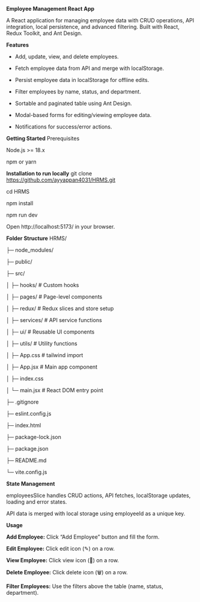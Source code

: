 **Employee Management React App**

A React application for managing employee data with CRUD operations, API integration, local persistence, and advanced filtering. Built with React, Redux Toolkit, and Ant Design.

**Features**

- Add, update, view, and delete employees.

- Fetch employee data from API and merge with localStorage.

- Persist employee data in localStorage for offline edits.

- Filter employees by name, status, and department.

- Sortable and paginated table using Ant Design.

- Modal-based forms for editing/viewing employee data.

- Notifications for success/error actions.

**Getting Started**
Prerequisites

Node.js >= 18.x

npm or yarn

**Installation to run locally**
git clone https://github.com/ayyappan4031/HRMS.git

cd HRMS

npm install

npm run dev

Open http://localhost:5173/ in your browser.

**Folder Structure**
HRMS/

├─ node_modules/

├─ public/

├─ src/

│ ├─ hooks/ # Custom hooks

│ ├─ pages/ # Page-level components

│ ├─ redux/ # Redux slices and store setup

│ ├─ services/ # API service functions

│ ├─ ui/ # Reusable UI components

│ ├─ utils/ # Utility functions

│ ├─ App.css # tailwind import

│ ├─ App.jsx # Main app component

│ ├─ index.css

│ └─ main.jsx # React DOM entry point

├─ .gitignore

├─ eslint.config.js

├─ index.html

├─ package-lock.json

├─ package.json

├─ README.md

└─ vite.config.js

**State Management**

employeesSlice handles CRUD actions, API fetches, localStorage updates, loading and error states.

API data is merged with local storage using employeeId as a unique key.

**Usage**

**Add Employee:** Click “Add Employee” button and fill the form.

**Edit Employee:** Click edit icon (✎) on a row.

**View Employee:** Click view icon (👤) on a row.

**Delete Employee:** Click delete icon (🗑) on a row.

**Filter Employees:** Use the filters above the table (name, status, department).
